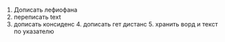 1. Дописать лефиофана
2. переписать text
3. дописать консиденс
   4. дописать гет дистанс
   5. хранить ворд и текст по указателю